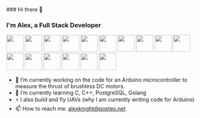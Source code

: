 <link rel="stylesheet" href="https://cdn.jsdelivr.net/gh/devicons/devicon@v2.15.1/devicon.min.css">
### Hi there 👋

          
<!--
**serene-machine/serene-machine** is a ✨ _special_ ✨ repository because its `README.md` (this file) appears on your GitHub profile.

Here are some ideas to get you started:

-->
### I'm Alex, a Full Stack Developer

<p>
 <img src="https://cdn.jsdelivr.net/gh/devicons/devicon/icons/html5/html5-original.svg" width="45" height="45"/>
 <img src="https://cdn.jsdelivr.net/gh/devicons/devicon/icons/css3/css3-original.svg" width="45" height="45" />
 <img src="https://cdn.jsdelivr.net/gh/devicons/devicon/icons/sass/sass-original.svg" width="45" height="45" />
 <img src="https://cdn.jsdelivr.net/gh/devicons/devicon/icons/javascript/javascript-original.svg" width="45" height="45" /> 
 <img src="https://cdn.jsdelivr.net/gh/devicons/devicon/icons/nodejs/nodejs-original.svg" width="45" height="45" />
 <img src="https://cdn.jsdelivr.net/gh/devicons/devicon/icons/react/react-original-wordmark.svg" width="45" height="45" />       
 <i class="devicon-express-original-wordmark"></i>  
 <img src="https://cdn.jsdelivr.net/gh/devicons/devicon/icons/mongodb/mongodb-original-wordmark.svg" width="45" height="45" />
 <img src="https://cdn.jsdelivr.net/gh/devicons/devicon/icons/postgresql/postgresql-original-wordmark.svg" width="45" height="45" />
 <img src="https://cdn.jsdelivr.net/gh/devicons/devicon/icons/linux/linux-original.svg" width="45" height="45" /> 
 <img src="https://cdn.jsdelivr.net/gh/devicons/devicon/icons/ubuntu/ubuntu-plain-wordmark.svg" width="45" height="45" />         
 <img src="https://cdn.jsdelivr.net/gh/devicons/devicon/icons/nginx/nginx-original.svg" width="45" height="45" /> 
 <img src="https://cdn.jsdelivr.net/gh/devicons/devicon/icons/arduino/arduino-original-wordmark.svg" width="45" height="45" />
 <img src="https://cdn.jsdelivr.net/gh/devicons/devicon/icons/c/c-original.svg" width="45" height="45" />
 <img src="https://cdn.jsdelivr.net/gh/devicons/devicon/icons/cplusplus/cplusplus-original.svg" width="45" height="45" />            
 <img src="https://cdn.jsdelivr.net/gh/devicons/devicon/icons/git/git-original-wordmark.svg" width="45" height="45" />
  <img src="https://cdn.jsdelivr.net/gh/devicons/devicon/icons/github/github-original-wordmark.svg" width="45" height="45"/>
 
</p>
                                        
          
          
          
- 🔭 I’m currently working on the code for an Arduino microcontroller to measure the thrust of brushless DC motors.
- 🌱 I’m currently learning C, C++, PostgreSQL, Golang
- ⚡ I also build and fly UAVs (why I am currently writing code for Arduino)
- 📫 How to reach me: alexknight@posteo.net
